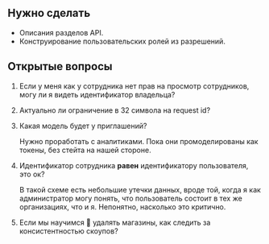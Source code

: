 ## Нужно сделать

* Описания разделов API.
* Конструирование пользовательских ролей из разрешений.

## Открытые вопросы

1. Если у меня как у сотрудника нет прав на просмотр сотрудников, могу ли я видеть идентификатор владельца?

1. Актуально ли ограничение в 32 символа на request id?

1. Какая модель будет у приглашений?

    Нужно проработать с аналитиками. Пока они промоделированы как токены, без стейта на нашей стороне.

1. Идентификатор сотрудника **равен** идентификатору пользователя, это ок?

    В такой схеме есть небольшие утечки данных, вроде той, когда я как администратор могу понять, что пользователь состоит в тех же организациях, что и я. Непонятно, насколько это критично.

1. Если мы научимся 🌚 удалять магазины, как следить за консистентностью скоупов?

